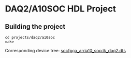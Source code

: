 # DAQ2/A10SOC HDL Project

## Building the project

```
cd projects/daq2/a10soc
make
```

Corresponding device tree: [socfpga_arria10_socdk_daq2.dts](https://github.com/analogdevicesinc/linux/blob/main/arch/arm/boot/dts/intel/socfpga/socfpga_arria10_socdk_daq2.dts)
